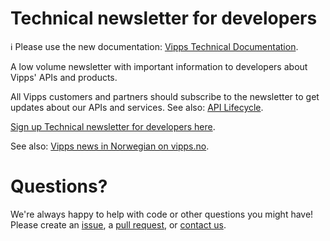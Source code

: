 <!-- START_METADATA
---
sidebar_position: 30
title: Newsletters
hide_table_of_contents: true
pagination_next: null
pagination_prev: null
---
END_METADATA -->

# Technical newsletter for developers

<!-- START_COMMENT -->

ℹ️ Please use the new documentation:
[Vipps Technical Documentation](https://vippsas.github.io/vipps-developer-docs/).

<!-- END_COMMENT -->

A low volume newsletter with important information to developers about Vipps'
APIs and products.

All Vipps customers and partners should subscribe to the newsletter to get
updates about our APIs and services. See also:
[API Lifecycle](../common-topics/api-lifecycle.md).

[Sign up Technical newsletter for developers here](https://cloud.melding.vipps.no/utv).

See also:
[Vipps news in Norwegian on vipps.no](https://www.vipps.no/om-oss/nyheter/).

# Questions?

We're always happy to help with code or other questions you might have!
Please create an [issue](https://github.com/vippsas/vipps-developers/issues),
a [pull request](https://github.com/vippsas/vipps-developers/pulls),
or [contact us](https://github.com/vippsas/vipps-developers/blob/master/contact.md).
